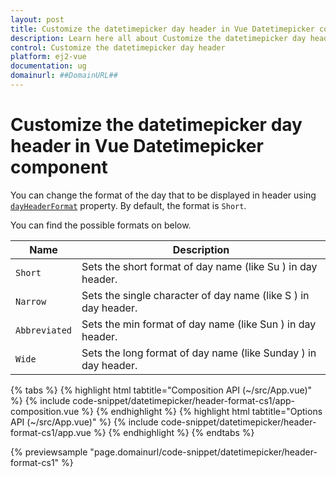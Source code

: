 ```yaml
---
layout: post
title: Customize the datetimepicker day header in Vue Datetimepicker component | Syncfusion
description: Learn here all about Customize the datetimepicker day header in Syncfusion Vue Datetimepicker component of Syncfusion Essential JS 2 and more.
control: Customize the datetimepicker day header 
platform: ej2-vue
documentation: ug
domainurl: ##DomainURL##
---
```


# Customize the datetimepicker day header in Vue Datetimepicker component

You can change the format of the day that to be displayed in header using [`dayHeaderFormat`](https://ej2.syncfusion.com/vue/documentation/api/datetimepicker#dayheaderformat) property. By default, the format is `Short`.

You can find the possible formats on below.

| **Name** | **Description** |
|------|---------------------|
| `Short` | Sets the short format of day name (like Su ) in day header. |
| `Narrow` | Sets the single character of day name (like S ) in day header. |
| `Abbreviated` | Sets the min format of day name (like Sun ) in day header. |
| `Wide` | Sets the long format of day name (like Sunday ) in day header. |

{% tabs %}
{% highlight html tabtitle="Composition API (~/src/App.vue)" %}
{% include code-snippet/datetimepicker/header-format-cs1/app-composition.vue %}
{% endhighlight %}
{% highlight html tabtitle="Options API (~/src/App.vue)" %}
{% include code-snippet/datetimepicker/header-format-cs1/app.vue %}
{% endhighlight %}
{% endtabs %}
        
{% previewsample "page.domainurl/code-snippet/datetimepicker/header-format-cs1" %}